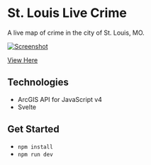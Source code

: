 # St. Louis Live Crime
A live map of crime in the city of St. Louis, MO.

[![Screenshot](http://i.imgur.com/Qjrjjy6.png)](http://gavinr.github.io/stl-live-crime/)

[View Here](http://gavinr.github.io/stl-live-crime/)

## Technologies

* ArcGIS API for JavaScript v4
* Svelte

## Get Started

* `npm install`
* `npm run dev`
